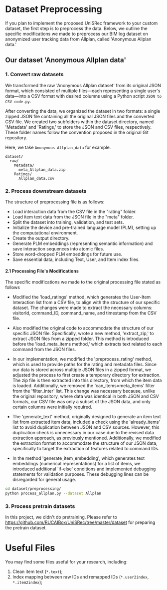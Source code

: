 # Dataset Preprocessing

If you plan to implement the proposed UniSRec framework to your custom dataset, the first step is to preprocess the data. Below, we outline the specific modifications we made to preprocess our BIM log dataset on anonymized user tracking data from Allplan, called 'Anonymous Allplan data.'


## Our dataset 'Anonymous Allplan data'

### 1. Convert raw datasets 

We transformed the raw 'Anonymous Allplan dataset' from its original JSON format, which consisted of multiple files—each representing a single user's data—into a CSV format with desired columns using a Python script `JSON to CSV code.py`.

After converting the data, we organized the dataset in two formats: a single zipped JSON file containing all the original JSON files and the converted CSV file. We created two subfolders within the dataset directory, named 'Metadata' and 'Ratings,' to store the JSON and CSV files, respectively. These folder names follow the convention proposed in the original Git repository.

Here, we take `Anonymous Allplan_data` for example.

```
dataset/
  raw/
    Metadata/
      meta_Allplan_data.zip
    Ratings/
      Allplan_data.csv
```

### 2. Process downstream datasets

The structure of preprocessing file is as follows:

  - Load interaction data from the CSV file in the "rating" folder.
  - Load item text data from the JSON file in the "meta" folder.
  - Split the dataset into training, validation, and test sets.
  - Initialize the device and pre-trained language model (PLM), setting up the computational environment.
  - Create the output directory.
  - Generate PLM embeddings (representing semantic information) and save interaction sequences into atomic files.
  - Store word-dropped PLM embeddings for future use.
  - Save essential data, including Text, User, and Item index files.

#### 2.1 Processing File's Modifications 

The specific modifications we made to the original processing file stated as follows

- Modified the 'load_ratings' method, which generates the User-Item Interaction list from a CSV file, to align with the structure of our specific dataset. The changes were made to extract the necessary columns: visitorId, command_ID, command_name, and timestamp from the CSV file.

- Also modified the original code to accommodate the structure of our specific JSON file. Specifically, wrote a new method, 'extract_zip,' to extract JSON files from a zipped folder. This method is introduced before the 'load_meta_items method,' which extracts text related to each command from the JSON files.

- In our implementation, we modified the 'preprocess_rating' method, which is used to provide paths for the rating and metadata files. Since our data is stored across multiple JSON files in a zipped format, we adjusted the process to first create a temporary directory for extraction. The zip file is then extracted into this directory, from which the item data is loaded. Additionally, we removed the 'can_items=meta_items' filter from the 'filter_inter' list. This change was necessary because, unlike the original repository, where data was identical in both JSON and CSV formats, our CSV file was only a subset of the JSON data, and only certain columns were initially required.

- The 'generate_text' method, originally designed to generate an item text list from extracted item data, included a check using the 'already_items' list to avoid duplication between JSON and CSV sources. However, this duplication check is unnecessary in our case due to the revised data extraction approach, as previously mentioned. Additionally, we modified the extraction format to accommodate the structure of our JSON data, specifically to target the extraction of features related to command IDs.

- In the method 'generate_item_embedding', which generates text embeddings (numerical representations) for a list of items, we introduced additional 'if-else' conditions and implemented debugging statements for validation purposes. These debugging lines can be disregarded for general usage.


```bash
cd dataset/preprocessing/
python process_allplan.py --dataset Allplan
```

### 3. Process pretrain datasets
In this project, we didn't do pretraining. Please refer to https://github.com/RUCAIBox/UniSRec/tree/master/dataset for preparing the pretrain dataset.


# Useful Files
You may find some files useful for your research, including:
  1. Clean item text (`*.text`);
  2. Index mapping between raw IDs and remapped IDs (`*.user2index`, `*.item2index`);
